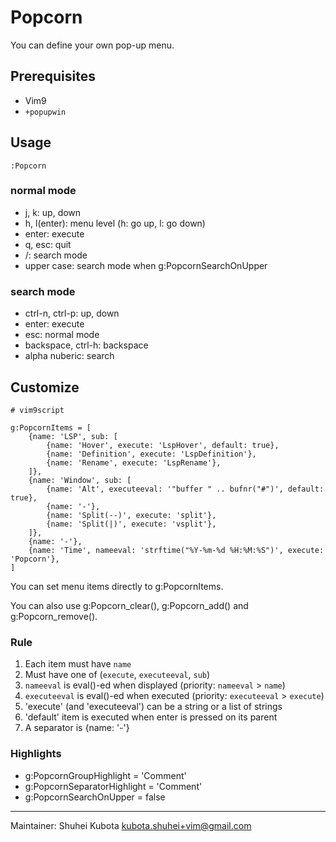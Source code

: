 # Popcorn

You can define your own pop-up menu.

## Prerequisites

- Vim9
- `+popupwin`

## Usage

```
:Popcorn
```

### normal mode

- j, k: up, down
- h, l(enter): menu level (h: go up, l: go down)
- enter: execute
- q, esc: quit
- /: search mode
- upper case: search mode when g:PopcornSearchOnUpper

### search mode

- ctrl-n, ctrl-p: up, down
- enter: execute
- esc: normal mode
- backspace, ctrl-h: backspace
- alpha nuberic: search

## Customize

```
# vim9script

g:PopcornItems = [
    {name: 'LSP', sub: [
        {name: 'Hover', execute: 'LspHover', default: true},
        {name: 'Definition', execute: 'LspDefinition'},
        {name: 'Rename', execute: 'LspRename'},
    ]},
    {name: 'Window', sub: [
        {name: 'Alt', executeeval: '"buffer " .. bufnr("#")', default: true},
        {name: '-'},
        {name: 'Split(--)', execute: 'split'},
        {name: 'Split(|)', execute: 'vsplit'},
    ]},
    {name: '-'},
    {name: 'Time', nameeval: 'strftime("%Y-%m-%d %H:%M:%S")', execute: 'Popcorn'},
]
```

You can set menu items directly to g:PopcornItems.

You can also use g:Popcorn_clear(), g:Popcorn_add() and g:Popcorn_remove().

### Rule

1. Each item must have `name`
2. Must have one of (`execute`, `executeeval`, `sub`)
3. `nameeval` is eval()-ed when displayed (priority: `nameeval` > `name`)
4. `executeeval` is eval()-ed when executed (priority: `executeeval` > `execute`)
5. 'execute' (and 'executeeval') can be a string or a list of strings
6. 'default' item is executed when enter is pressed on its parent
7. A separator is {name: '-'}

### Highlights

- g:PopcornGroupHighlight = 'Comment'
- g:PopcornSeparatorHighlight = 'Comment'
- g:PopcornSearchOnUpper = false

---

Maintainer: Shuhei Kubota <kubota.shuhei+vim@gmail.com>

<!-- vim: set et ft=markdown sts=4 sw=4 ts=4 tw=0 : -->
